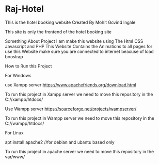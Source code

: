 # Raj-Hotel
This is the hotel booking website Created By Mohit Govind Ingale

This site is only the frontend of the hotel booking site 

Something About Project
I am make this website using The Html CSS Javascript and PHP 
This Website Contains the Animations to all pages 
for use this Website make sure you are connected to internet beacuse of load boostrap 


How to Run this Project

For Windows 

use Xampp server 
https://www.apachefriends.org/download.html

To run this project in Xampp server we need to move this repository in the C://xampp/htdocs/

Use Wampp server
https://sourceforge.net/projects/wampserver/

To run this project in Wampp server we need to move this repository in the C://wampp/htdocs/



For Linux

apt install apache2 //for debian and ubantu based only

To run this project in apache server we need to move this repository in the var/www/





